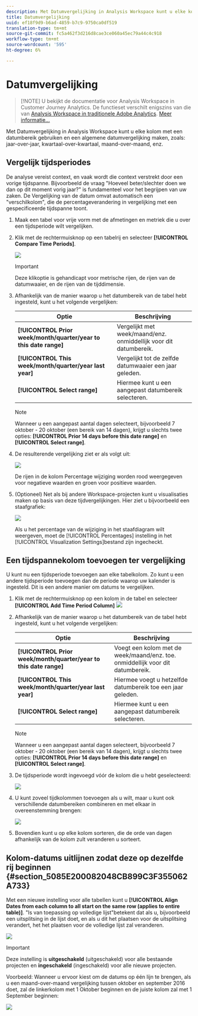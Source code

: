 ```yaml
---
description: Met Datumvergelijking in Analysis Workspace kunt u elke kolom met een datumbereik gebruiken en een algemene datumvergelijking maken, zoals jaar-over-jaar, kwartaal-over-kwartaal, maand-over-maand enzovoort.
title: Datumvergelijking
uuid: ef18f9d9-b6ad-4859-b7c9-9750ca0df519
translation-type: tm+mt
source-git-commit: fc5a462f3d216d8cae3ce060a45ec79a44c4c918
workflow-type: tm+mt
source-wordcount: '595'
ht-degree: 6%

---
```



# Datumvergelijking

>[!NOTE] U bekijkt de documentatie voor Analysis Workspace in Customer Journey Analytics. De functieset verschilt enigszins van die van [Analysis Workspace in traditionele Adobe Analytics](https://docs.adobe.com/content/help/en/analytics/analyze/analysis-workspace/home.html). [Meer informatie...](/help/getting-started/cja-aa.md)

Met Datumvergelijking in Analysis Workspace kunt u elke kolom met een datumbereik gebruiken en een algemene datumvergelijking maken, zoals: jaar-over-jaar, kwartaal-over-kwartaal, maand-over-maand, enz.

## Vergelijk tijdsperiodes

De analyse vereist context, en vaak wordt die context verstrekt door een vorige tijdspanne. Bijvoorbeeld de vraag &quot;Hoeveel beter/slechter doen we dan op dit moment vorig jaar?&quot; is fundamenteel voor het begrijpen van uw zaken. De Vergelijking van de datum omvat automatisch een &quot;verschilkolom&quot;, die de percentageverandering in vergelijking met een gespecificeerde tijdspanne toont.

1. Maak een tabel voor vrije vorm met de afmetingen en metriek die u over een tijdsperiode wilt vergelijken.
1. Klik met de rechtermuisknop op een tabelrij en selecteer **[!UICONTROL Compare Time Periods]**.

   ![](assets/compare-time.png)

   >[!IMPORTANT]
   >
   >Deze klikoptie is gehandicapt voor metrische rijen, de rijen van de datumwaaier, en de rijen van de tijddimensie.

1. Afhankelijk van de manier waarop u het datumbereik van de tabel hebt ingesteld, kunt u het volgende vergelijken:

   | Optie | Beschrijving |
   |---|---|
   | **[!UICONTROL Prior week/month/quarter/year to this date range]** | Vergelijkt met week/maand/enz. onmiddellijk voor dit datumbereik. |
   | **[!UICONTROL This week/month/quarter/year last year]** | Vergelijkt tot de zelfde datumwaaier een jaar geleden. |
   | **[!UICONTROL Select range]** | Hiermee kunt u een aangepast datumbereik selecteren. |

   >[!NOTE]
   >
   >Wanneer u een aangepast aantal dagen selecteert, bijvoorbeeld 7 oktober - 20 oktober (een bereik van 14 dagen), krijgt u slechts twee opties: **[!UICONTROL Prior 14 days before this date range]** en **[!UICONTROL Select range]**.

1. De resulterende vergelijking ziet er als volgt uit:

   ![](assets/compare-time-result.png)

   De rijen in de kolom Percentage wijziging worden rood weergegeven voor negatieve waarden en groen voor positieve waarden.

1. (Optioneel) Net als bij andere Workspace-projecten kunt u visualisaties maken op basis van deze tijdvergelijkingen. Hier ziet u bijvoorbeeld een staafgrafiek:

   ![](assets/compare-time-barchart.png)

   Als u het percentage van de wijziging in het staafdiagram wilt weergeven, moet de [!UICONTROL Percentages] instelling in het [!UICONTROL Visualization Settings]bestand zijn ingecheckt.

## Een tijdspannekolom toevoegen ter vergelijking

U kunt nu een tijdsperiode toevoegen aan elke tabelkolom. Zo kunt u een andere tijdsperiode toevoegen dan de periode waarop uw kalender is ingesteld. Dit is een andere manier om datums te vergelijken.

1. Klik met de rechtermuisknop op een kolom in de tabel en selecteer **[!UICONTROL Add Time Period Column]** ![](assets/add-time-period-column.png)

1. Afhankelijk van de manier waarop u het datumbereik van de tabel hebt ingesteld, kunt u het volgende vergelijken:

   | Optie | Beschrijving |
   |---|---|
   | **[!UICONTROL Prior week/month/quarter/year to this date range]** | Voegt een kolom met de week/maand/enz. toe. onmiddellijk voor dit datumbereik. |
   | **[!UICONTROL This week/month/quarter/year last year]** | Hiermee voegt u hetzelfde datumbereik toe een jaar geleden. |
   | **[!UICONTROL Select range]** | Hiermee kunt u een aangepast datumbereik selecteren. |

   >[!NOTE]
   >
   >Wanneer u een aangepast aantal dagen selecteert, bijvoorbeeld 7 oktober - 20 oktober (een bereik van 14 dagen), krijgt u slechts twee opties: **[!UICONTROL Prior 14 days before this date range]** en **[!UICONTROL Select range]**.

1. De tijdsperiode wordt ingevoegd vóór de kolom die u hebt geselecteerd:

   ![](assets/add-time-period-column2.png)

1. U kunt zoveel tijdkolommen toevoegen als u wilt, maar u kunt ook verschillende datumbereiken combineren en met elkaar in overeenstemming brengen:

   ![](assets/add-time-period-column4.png)

1. Bovendien kunt u op elke kolom sorteren, die de orde van dagen afhankelijk van de kolom zult veranderen u sorteert.

## Kolom-datums uitlijnen zodat deze op dezelfde rij beginnen {#section_5085E200082048CB899C3F355062A733}

Met een nieuwe instelling voor alle tabellen kunt u **[!UICONTROL Align Dates from each column to all start on the same row (applies to entire table)]**. &quot;Is van toepassing op volledige lijst&quot;betekent dat als u, bijvoorbeeld een uitsplitsing in de lijst doet, en als u dit het plaatsen voor de uitsplitsing verandert, het het plaatsen voor de volledige lijst zal veranderen.

![](assets/date-comparison-setting.png)

>[!IMPORTANT]
>
>Deze instelling is **uitgeschakeld** (uitgeschakeld) voor alle bestaande projecten en **ingeschakeld** (ingeschakeld) voor alle nieuwe projecten.

Voorbeeld: Wanneer u ervoor kiest om de datums op één lijn te brengen, als u een maand-over-maand vergelijking tussen oktober en september 2016 doet, zal de linkerkolom met 1 Oktober beginnen en de juiste kolom zal met 1 September beginnen:

![](assets/add-time-period-column3.png)

<!-- 

<p>See Jonny Moon's email from November 3. </p>

 -->

